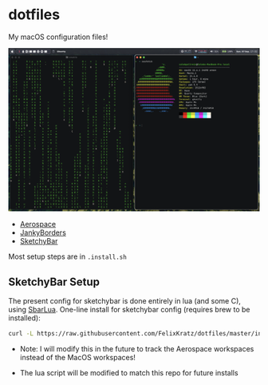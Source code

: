 # dotfiles
My macOS configuration files!

![alt-text](setup.png)

* [Aerospace](https://github.com/nikitabobko/AeroSpace)
* [JankyBorders](https://github.com/FelixKratz/JankyBorders)
* [SketchyBar](https://github.com/FelixKratz/SketchyBar)

Most setup steps are in `.install.sh`

SketchyBar Setup
----------------------
The present config for sketchybar is done entirely in lua (and some C), using
[SbarLua](https://github.com/FelixKratz/SbarLua).
One-line install for sketchybar config (requires brew to be installed):
```bash
curl -L https://raw.githubusercontent.com/FelixKratz/dotfiles/master/install_sketchybar.sh | sh
```
* Note: I will modify this in the future to track the Aerospace workspaces instead of the MacOS workspaces!
- The lua script will be modified to match this repo for future installs
